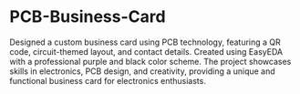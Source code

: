 # PCB-Business-Card
Designed a custom business card using PCB technology, featuring a QR code, circuit-themed layout, and contact details. Created using EasyEDA with a professional purple and black color scheme. The project showcases skills in electronics, PCB design, and creativity, providing a unique and functional business card for electronics enthusiasts.
